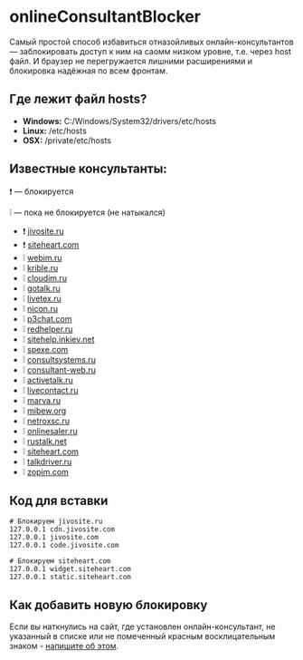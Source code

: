 # onlineConsultantBlocker

Самый простой способ избавиться отназойливых онлайн-консультантов — заблокировать доступ к ним на саомм низком уровне, т.е. через host файл. И браузер не перегружается лишними расширениями и блокировка надёжная по всем фронтам.

## Где лежит файл hosts?

- **Windows:** C:/Windows/System32/drivers/etc/hosts
- **Linux:** /etc/hosts
- **OSX:** /private/etc/hosts

## Известные консультанты:
:exclamation: — блокируется

:grey_exclamation: — пока не блокируется (не натыкался)

- :exclamation: [jivosite.ru](http://jivosite.ru)
- :exclamation: [siteheart.com](http://siteheart.com)
- :grey_exclamation: [webim.ru](http://webim.ru)
- :grey_exclamation: [krible.ru](http://krible.ru)
- :grey_exclamation: [cloudim.ru](http://cloudim.ru)
- :grey_exclamation: [gotalk.ru](http://gotalk.ru)
- :grey_exclamation: [livetex.ru](http://livetex.ru)
- :grey_exclamation: [nicon.ru](http://nicon.ru)
- :grey_exclamation: [p3chat.com](http://p3chat.com)
- :grey_exclamation: [redhelper.ru](http://redhelper.ru)
- :grey_exclamation: [sitehelp.inkiev.net](http://sitehelp.inkiev.net)
- :grey_exclamation: [spexe.com](http://spexe.com)
- :grey_exclamation: [consultsystems.ru](http://consultsystems.ru)
- :grey_exclamation: [consultant-web.ru](http://consultant-web.ru)
- :grey_exclamation: [activetalk.ru](http://activetalk.ru)
- :grey_exclamation: [livecontact.ru](http://livecontact.ru)
- :grey_exclamation: [marva.ru](http://marva.ru)
- :grey_exclamation: [mibew.org](http://mibew.org)
- :grey_exclamation: [netroxsc.ru](http://netroxsc.ru)
- :grey_exclamation: [onlinesaler.ru](http://onlinesaler.ru)
- :grey_exclamation: [rustalk.net](http://rustalk.net)
- :grey_exclamation: [siteheart.com](http://siteheart.com)
- :grey_exclamation: [talkdriver.ru](http://talkdriver.ru)
- :grey_exclamation: [zopim.com](http://zopim.com)

   
## Код для вставки 
```
# Блокируем jivosite.ru
127.0.0.1 cdn.jivosite.com
127.0.0.1 jivosite.com
127.0.0.1 code.jivosite.com

# Блокируем siteheart.com
127.0.0.1 widget.siteheart.com
127.0.0.1 static.siteheart.com
```

## Как добавить новую блокировку
Если вы наткнулись на сайт, где установлен онлайн-консультант, не указанный в списке или не помеченный красным восклицательным знаком - [напишите об этом](https://github.com/pafnuty/onlineConsultantBlocker/issues).


